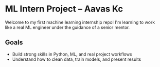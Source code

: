 # ML Intern Project – Aavas Kc

Welcome to my first machine learning internship repo! I'm learning to work like a real ML engineer under the guidance of a senior mentor.

## Goals
- Build strong skills in Python, ML, and real project workflows
- Understand how to clean data, train models, and present results
